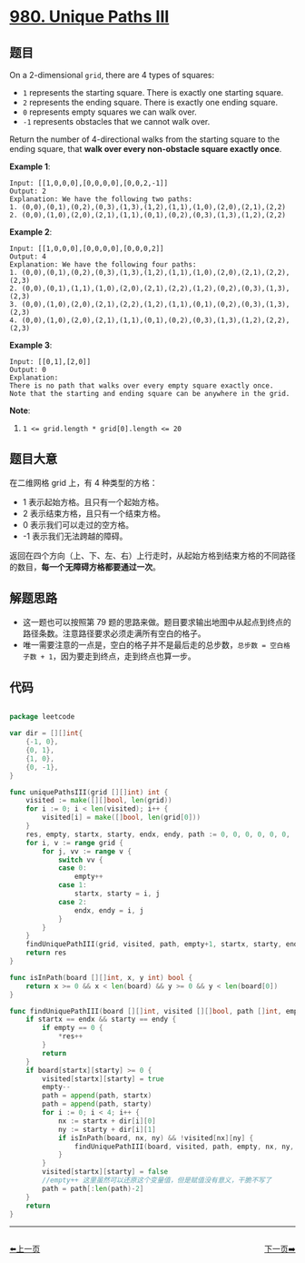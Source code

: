 # [980. Unique Paths III](https://leetcode.com/problems/unique-paths-iii/)


## 题目

On a 2-dimensional `grid`, there are 4 types of squares:

- `1` represents the starting square. There is exactly one starting square.
- `2` represents the ending square. There is exactly one ending square.
- `0` represents empty squares we can walk over.
- `-1` represents obstacles that we cannot walk over.

Return the number of 4-directional walks from the starting square to the ending square, that **walk over every non-obstacle square exactly once**.

**Example 1**:

    Input: [[1,0,0,0],[0,0,0,0],[0,0,2,-1]]
    Output: 2
    Explanation: We have the following two paths: 
    1. (0,0),(0,1),(0,2),(0,3),(1,3),(1,2),(1,1),(1,0),(2,0),(2,1),(2,2)
    2. (0,0),(1,0),(2,0),(2,1),(1,1),(0,1),(0,2),(0,3),(1,3),(1,2),(2,2)

**Example 2**:

    Input: [[1,0,0,0],[0,0,0,0],[0,0,0,2]]
    Output: 4
    Explanation: We have the following four paths: 
    1. (0,0),(0,1),(0,2),(0,3),(1,3),(1,2),(1,1),(1,0),(2,0),(2,1),(2,2),(2,3)
    2. (0,0),(0,1),(1,1),(1,0),(2,0),(2,1),(2,2),(1,2),(0,2),(0,3),(1,3),(2,3)
    3. (0,0),(1,0),(2,0),(2,1),(2,2),(1,2),(1,1),(0,1),(0,2),(0,3),(1,3),(2,3)
    4. (0,0),(1,0),(2,0),(2,1),(1,1),(0,1),(0,2),(0,3),(1,3),(1,2),(2,2),(2,3)

**Example 3**:

    Input: [[0,1],[2,0]]
    Output: 0
    Explanation: 
    There is no path that walks over every empty square exactly once.
    Note that the starting and ending square can be anywhere in the grid.

**Note**:

1. `1 <= grid.length * grid[0].length <= 20`


## 题目大意

在二维网格 grid 上，有 4 种类型的方格：

- 1 表示起始方格。且只有一个起始方格。
- 2 表示结束方格，且只有一个结束方格。
- 0 表示我们可以走过的空方格。
- -1 表示我们无法跨越的障碍。

返回在四个方向（上、下、左、右）上行走时，从起始方格到结束方格的不同路径的数目，**每一个无障碍方格都要通过一次**。



## 解题思路


- 这一题也可以按照第 79 题的思路来做。题目要求输出地图中从起点到终点的路径条数。注意路径要求必须走满所有空白的格子。
- 唯一需要注意的一点是，空白的格子并不是最后走的总步数，`总步数 = 空白格子数 + 1`，因为要走到终点，走到终点也算一步。


## 代码

```go

package leetcode

var dir = [][]int{
	{-1, 0},
	{0, 1},
	{1, 0},
	{0, -1},
}

func uniquePathsIII(grid [][]int) int {
	visited := make([][]bool, len(grid))
	for i := 0; i < len(visited); i++ {
		visited[i] = make([]bool, len(grid[0]))
	}
	res, empty, startx, starty, endx, endy, path := 0, 0, 0, 0, 0, 0, []int{}
	for i, v := range grid {
		for j, vv := range v {
			switch vv {
			case 0:
				empty++
			case 1:
				startx, starty = i, j
			case 2:
				endx, endy = i, j
			}
		}
	}
	findUniquePathIII(grid, visited, path, empty+1, startx, starty, endx, endy, &res) // 可走的步数要加一，因为终点格子也算一步，不然永远走不到终点！
	return res
}

func isInPath(board [][]int, x, y int) bool {
	return x >= 0 && x < len(board) && y >= 0 && y < len(board[0])
}

func findUniquePathIII(board [][]int, visited [][]bool, path []int, empty, startx, starty, endx, endy int, res *int) {
	if startx == endx && starty == endy {
		if empty == 0 {
			*res++
		}
		return
	}
	if board[startx][starty] >= 0 {
		visited[startx][starty] = true
		empty--
		path = append(path, startx)
		path = append(path, starty)
		for i := 0; i < 4; i++ {
			nx := startx + dir[i][0]
			ny := starty + dir[i][1]
			if isInPath(board, nx, ny) && !visited[nx][ny] {
				findUniquePathIII(board, visited, path, empty, nx, ny, endx, endy, res)
			}
		}
		visited[startx][starty] = false
		//empty++ 这里虽然可以还原这个变量值，但是赋值没有意义，干脆不写了
		path = path[:len(path)-2]
	}
	return
}

```
----------------------------------------------
<div style="display: flex;justify-content: space-between;align-items: center;">
<p><a href="https://books.halfrost.com/leetcode/ChapterFour/0979.Distribute-Coins-in-Binary-Tree/">⬅️上一页</a></p>
<p><a href="https://books.halfrost.com/leetcode/ChapterFour/0981.Time-Based-Key-Value-Store/">下一页➡️</a></p>
</div>
